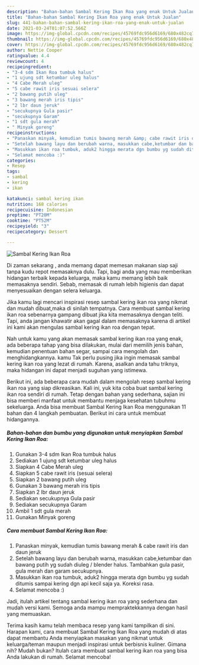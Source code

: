```yaml
---
description: "Bahan-bahan Sambal Kering Ikan Roa yang enak Untuk Jualan"
title: "Bahan-bahan Sambal Kering Ikan Roa yang enak Untuk Jualan"
slug: 441-bahan-bahan-sambal-kering-ikan-roa-yang-enak-untuk-jualan
date: 2021-03-24T01:07:52.566Z
image: https://img-global.cpcdn.com/recipes/45769fdc956d6169/680x482cq70/sambal-kering-ikan-roa-foto-resep-utama.jpg
thumbnail: https://img-global.cpcdn.com/recipes/45769fdc956d6169/680x482cq70/sambal-kering-ikan-roa-foto-resep-utama.jpg
cover: https://img-global.cpcdn.com/recipes/45769fdc956d6169/680x482cq70/sambal-kering-ikan-roa-foto-resep-utama.jpg
author: Nettie Cooper
ratingvalue: 4.4
reviewcount: 4
recipeingredient:
- "3-4 sdm Ikan Roa tumbuk halus"
- "1 ujung sdt ketumbar uleg halus"
- "4 Cabe Merah uleg"
- "5 cabe rawit iris sesuai selera"
- "2 bawang putih uleg"
- "3 bawang merah iris tipis"
- "2 lbr daun jeruk"
- "secukupnya Gula pasir"
- "secukupnya Garam"
- "1 sdt gula merah"
- " Minyak goreng"
recipeinstructions:
- "Panaskan minyak, kemudian tumis bawang merah &amp; cabe rawit iris dan daun jeruk"
- "Setelah bawang layu dan berubah warna, masukkan cabe,ketumbar dan bawang putih yg sudah diuleg / blender halus. Tambahkan gula pasir, gula merah dan garam secukupnya."
- "Masukkan ikan roa tumbuk, aduk2 hingga merata dgn bumbu yg sudah ditumis sampai kering dgn api kecil saja ya. Koreksi rasa."
- "Selamat mencoba :)"
categories:
- Resep
tags:
- sambal
- kering
- ikan

katakunci: sambal kering ikan 
nutrition: 168 calories
recipecuisine: Indonesian
preptime: "PT20M"
cooktime: "PT52M"
recipeyield: "3"
recipecategory: Dessert

---
```



![Sambal Kering Ikan Roa](https://img-global.cpcdn.com/recipes/45769fdc956d6169/680x482cq70/sambal-kering-ikan-roa-foto-resep-utama.jpg)

Di zaman  sekarang , anda memang dapat memesan makanan siap saji tanpa kudu repot memasaknya dulu. Tapi, bagi anda yang mau memberikan hidangan terbaik kepada keluarga, maka kamu memang lebih baik memasaknya sendiri. Sebab, memasak di rumah lebih higienis dan dapat menyesuaikan dengan selera keluarga.

Jika kamu lagi mencari inspirasi resep sambal kering ikan roa yang nikmat dan mudah dibuat,maka di sinilah tempatnya. Cara membuat sambal kering ikan roa  sebenarnya gampang dibuat jika kita memasaknya dengan teliti. Tapi, anda jangan khawatir akan gagal dalam memasaknya 
karena di artikel ini kami akan mengulas sambal kering ikan roa dengan tepat.  



Nah untuk kamu yang akan memasak sambal kering ikan roa yang enak, ada beberapa tahap yang bisa dilakukan, mulai dari memilih jenis bahan, kemudian penentuan bahan segar, sampai cara mengolah dan menghidangkannya. kamu Tak perlu pusing jika ingin memasak sambal kering ikan roa yang lezat di rumah. Karena, asalkan anda  tahu triknya, maka hidangan ini dapat menjadi suguhan yang istimewa.

Berikut ini, ada beberapa cara mudah dalam mengolah resep sambal kering ikan roa yang siap dikreasikan. Kali ini, yuk kita coba buat sambal kering ikan roa sendiri di rumah. Tetap dengan bahan yang sederhana, sajian ini bisa memberi manfaat untuk membantu menjaga kesehatan tubuhmu sekeluarga. Anda bisa membuat Sambal Kering Ikan Roa menggunakan 11 bahan dan 4 langkah pembuatan. Berikut ini cara untuk membuat hidangannya.

<!--inarticleads1-->

##### Bahan-bahan dan bumbu yang digunakan untuk menyiapkan Sambal Kering Ikan Roa:

1. Gunakan 3-4 sdm Ikan Roa tumbuk halus
1. Sediakan 1 ujung sdt ketumbar uleg halus
1. Siapkan 4 Cabe Merah uleg
1. Siapkan 5 cabe rawit iris (sesuai selera)
1. Siapkan 2 bawang putih uleg
1. Gunakan 3 bawang merah iris tipis
1. Siapkan 2 lbr daun jeruk
1. Sediakan secukupnya Gula pasir
1. Sediakan secukupnya Garam
1. Ambil 1 sdt gula merah
1. Gunakan  Minyak goreng




<!--inarticleads2-->

##### Cara membuat Sambal Kering Ikan Roa:

1. Panaskan minyak, kemudian tumis bawang merah &amp; cabe rawit iris dan daun jeruk
1. Setelah bawang layu dan berubah warna, masukkan cabe,ketumbar dan bawang putih yg sudah diuleg / blender halus. Tambahkan gula pasir, gula merah dan garam secukupnya.
1. Masukkan ikan roa tumbuk, aduk2 hingga merata dgn bumbu yg sudah ditumis sampai kering dgn api kecil saja ya. Koreksi rasa.
1. Selamat mencoba :)




Jadi, itulah artikel tentang  sambal kering ikan roa  yang sederhana dan mudah versi kami. Semoga anda mampu mempraktekkannya dengan hasil yang memuaskan. 

Terima kasih kamu telah membaca resep yang kami tampilkan di sini. Harapan kami, cara membuat  Sambal Kering Ikan Roa yang mudah di atas dapat membantu Anda menyiapkan masakan yang nikmat untuk keluarga/teman maupun menjadi inspirasi untuk berbisnis kuliner. Gimana nih? Mudah bukan? Itulah cara membuat sambal kering ikan roa yang bisa Anda lakukan di rumah. Selamat mencoba!

